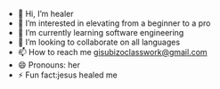 - 👋 Hi, I’m healer
- 👀 I’m interested in elevating from a beginner to a pro
- 🌱 I’m currently learning software engineering
- 💞️ I’m looking to collaborate on all languages
- 📫 How to reach me gisubizoclasswork@gmail.com
- 😄 Pronouns: her
- ⚡ Fun fact:jesus healed me

<!---
gisubizo23/gisubizo23 is a ✨ special ✨ repository because its `README.md` (this file) appears on your GitHub profile.
You can click the Preview link to take a look at your changes.
--->
